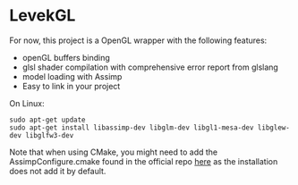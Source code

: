 # LevekGL

For now, this project is a OpenGL wrapper with the following features:

- openGL buffers binding
- glsl shader compilation with comprehensive error report from glslang
- model loading with Assimp
- Easy to link in your project

On Linux:

```
sudo apt-get update
sudo apt-get install libassimp-dev libglm-dev libgl1-mesa-dev libglew-dev libglfw3-dev
```

Note that when using CMake, you might need to add the AssimpConfigure.cmake found in the official repo [here](https://github.com/assimp/assimp/blob/master/cmake-modules/Findassimp.cmake) as the installation does not add it by default.
